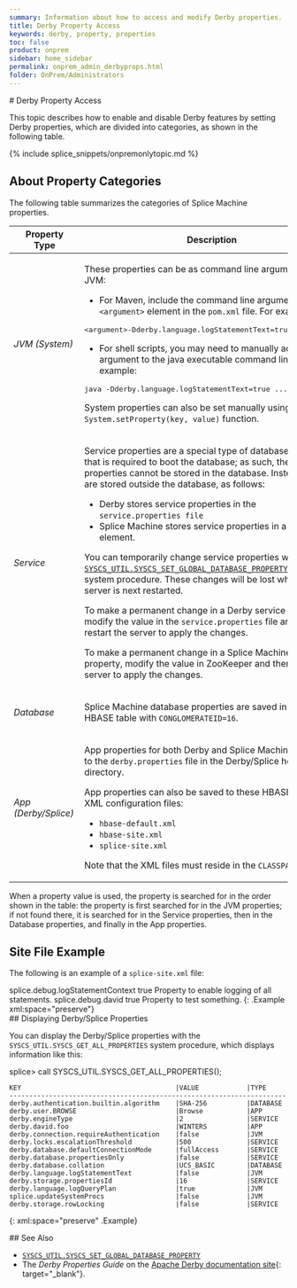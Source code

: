 ```yaml
---
summary: Information about how to access and modify Derby properties.
title: Derby Property Access
keywords: derby, property, properties
toc: false
product: onprem
sidebar: home_sidebar
permalink: onprem_admin_derbyprops.html
folder: OnPrem/Administrators
---
```

<section>
<div class="TopicContent" data-swiftype-index="true" markdown="1">
# Derby Property Access

This topic describes how to enable and disable Derby features by setting
Derby properties, which are divided into categories, as shown in the
following table.

{% include splice_snippets/onpremonlytopic.md %}

## About Property Categories

The following table summarizes the categories of Splice Machine properties.

<table summary="Table of Splice Machine property categories.">
    <col />
    <col />
    <thead>
        <tr>
            <th>Property Type</th>
            <th>Description</th>
        </tr>
    </thead>
    <tbody>
        <tr>
            <td><em>JVM (System) </em></td>
            <td>
                <p class="noSpaceAbove">These properties can be as command line arguments to JVM:</p>
                <ul>
                    <li>For Maven, include the command line arguments as an <code>&lt;argument&gt;</code> element in the <code>pom.xml</code> file. For example:</li>
                </ul>
                <div class="preWrapperWide"><pre class="AppCommand">&lt;argument&gt;-Dderby.language.logStatementText=true&lt;/argument&gt;</pre>
                </div>
                <ul>
                    <li>For shell scripts, you may need to manually add the argument to the java executable command line. For example:</li>
                </ul>
                <div class="preWrapperWide"><pre class="AppCommand">java -Dderby.language.logStatementText=true ... </pre>
                </div>
                <p>System properties can also be set manually using the <code>System.setProperty(key, value)</code> function.</p>
            </td>
        </tr>
        <tr>
            <td><em>Service</em></td>
            <td>
                <p class="noSpaceAbove">Service properties are a special type of database property that is required to boot the database; as such, these properties cannot be stored in the database. Instead, they are stored outside the database, as follows:</p>
                <ul>
                    <li>Derby stores service properties in the <code>service.properties file</code></li>
                    <li>Splice Machine stores service properties in a Zookeeper element.</li>
                </ul>
                <p>You can temporarily change service properties with the <a href="sqlref_sysprocs_setglobaldbprop.html"><code>SYSCS_UTIL.SYSCS_SET_GLOBAL_DATABASE_PROPERTY</code></a> built-in system procedure. These changes will be lost when the server is next restarted.</p>
                <p>To make a permanent change in a Derby service property, modify the value in the <code>service.properties</code> file and then restart the server to apply the changes.</p>
                <p>To make a permanent change in a Splice Machine service property, modify the value in ZooKeeper and then restart the server to apply the changes.</p>
            </td>
        </tr>
        <tr>
            <td><em>Database</em></td>
            <td>
                <p class="noSpaceAbove">Splice Machine database properties are saved in a hidden HBASE table with <code>CONGLOMERATEID=16</code>.</p>
            </td>
        </tr>
        <tr>
            <td><em>App (Derby/Splice)</em></td>
            <td>
                <p class="noSpaceAbove">App properties for both Derby and Splice Machine are saved to the <code>derby.properties</code> file in the Derby/Splice home directory. </p>
                <p>App properties can also be saved to these HBASE XML configuration files:</p>
                <ul>
                    <li><code>hbase-default.xml</code>
                    </li>
                    <li><code>hbase-site.xml</code>
                    </li>
                    <li><code>splice-site.xml</code>
                    </li>
                </ul>
                <p>Note that the XML files must reside in the <code>CLASSPATH</code>.</p>
            </td>
        </tr>
    </tbody>
</table>

When a property value is used, the property is searched for in the order
shown in the table: the property is first searched for in the
JVM properties; if not found there, it is searched for in the Service
properties, then in the Database properties, and finally in the App
properties.

## Site File Example

The following is an example of a `splice-site.xml` file:

<div class="preWrapperWide" markdown="1">
    <?xml version="1.0"?>
    <?xml-stylesheet type="text/xsl" href="configuration.xsl"?>
       <configuration>
           <property>
               <name>splice.debug.logStatementContext</name>
               <value>true</value>
               <description>Property  to enable logging of all statements.</description>
               </property>
              <property>
              <name>splice.debug.david</name>
              <value>true</value>
              <description>Property  to test something.</description>
              </property>
       </configuration>
{: .Example xml:space="preserve"}

</div>
## Displaying Derby/Splice Properties

You can display the Derby/Splice properties with the
`SYSCS_UTIL.SYSCS_GET_ALL_PROPERTIES` system procedure, which displays
information like this:

<div class="preWrapperWide" markdown="1">
    splice> call SYSCS_UTIL.SYSCS_GET_ALL_PROPERTIES();

    KEY                                       |VALUE            |TYPE     
    ----------------------------------------------------------------------
    derby.authentication.builtin.algorithm    |SHA-256          |DATABASE 
    derby.user.BROWSE                         |Browse           |APP      
    derby.engineType                          |2                |SERVICE  
    derby.david.foo                           |WINTERS          |APP      
    derby.connection.requireAuthentication    |false            |JVM      
    derby.locks.escalationThreshold           |500              |SERVICE  
    derby.database.defaultConnectionMode      |fullAccess       |SERVICE  
    derby.database.propertiesOnly             |false            |SERVICE  
    derby.database.collation                  |UCS_BASIC        |DATABASE 
    derby.language.logStatementText           |false            |JVM      
    derby.storage.propertiesId                |16               |SERVICE  
    derby.language.logQueryPlan               |true             |JVM      
    splice.updateSystemProcs                  |false            |JVM      
    derby.storage.rowLocking                  |false            |SERVICE  
{: xml:space="preserve" .Example}

</div>
## See Also

* [`SYSCS_UTIL.SYSCS_SET_GLOBAL_DATABASE_PROPERTY`](sqlref_sysprocs_setglobaldbprop.html)
* The *Derby Properties Guide* on the [Apache Derby documentation
  site][1]{: target="_blank"}.

</div>
</section>



[1]: https://db.apache.org/derby/manuals/index.html
